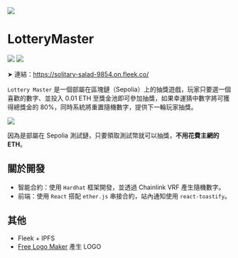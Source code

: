![](https://i.imgur.com/WuRTboL.jpg)

# LotteryMaster

![](https://img.shields.io/badge/-React-80DEEA?logo=react&logoColor=fff&logoWidth=12) ![](https://img.shields.io/badge/-Solidity-1C1C1C?logo=solidity&logoColor=white&logoWidth=12)

➤ 連結：https://solitary-salad-9854.on.fleek.co/

`Lottery Master` 是一個部屬在區塊鏈（Sepolia）上的抽獎遊戲，玩家只要選一個喜歡的數字、並投入 0.01 ETH 至獎金池即可參加抽獎，如果幸運猜中數字將可獲得總獎金的 80%，同時系統將重置隨機數字，提供下一輪玩家抽獎。

![](https://i.imgur.com/qwn0KnH.jpg)

因為是部屬在 Sepolia 測試鏈，只要領取測試幣就可以抽獎，**不用花費主網的 ETH**。

## 關於開發

* 智能合約：使用 `Hardhat` 框架開發，並透過 Chainlink VRF 產生隨機數字。
* 前端：使用 `React` 搭配 `ether.js` 串接合約，站內通知使用 `react-toastify`。

## 其他

* Fleek + IPFS
* [Free Logo Maker](https://www.namecheap.com/logo-maker/app/new) 產生 LOGO
